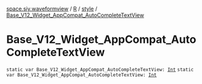 [space.siy.waveformview](../../index.md) / [R](../index.md) / [style](index.md) / [Base_V12_Widget_AppCompat_AutoCompleteTextView](./-base_-v12_-widget_-app-compat_-auto-complete-text-view.md)

# Base_V12_Widget_AppCompat_AutoCompleteTextView

`static var Base_V12_Widget_AppCompat_AutoCompleteTextView: `[`Int`](https://kotlinlang.org/api/latest/jvm/stdlib/kotlin/-int/index.html)
`static var Base_V12_Widget_AppCompat_AutoCompleteTextView: `[`Int`](https://kotlinlang.org/api/latest/jvm/stdlib/kotlin/-int/index.html)